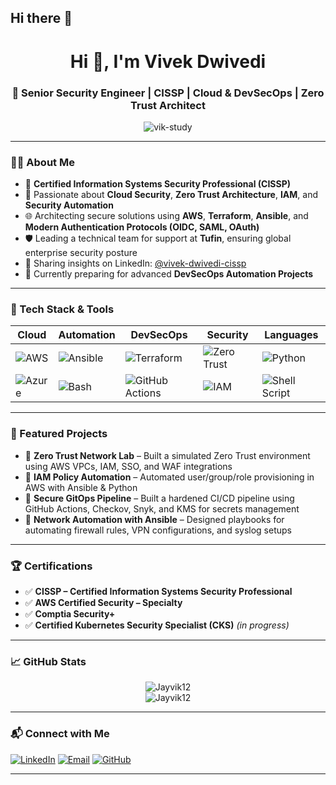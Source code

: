 ## Hi there 👋

<h1 align="center">Hi 👋, I'm Vivek Dwivedi</h1>
<h3 align="center">🚀 Senior Security Engineer | CISSP | Cloud & DevSecOps | Zero Trust Architect</h3>

<p align="center">
  <img src="https://komarev.com/ghpvc/?username=vik-study&label=Profile%20views&color=0e75b6&style=flat" alt="vik-study" />
</p>

---

### 👨‍💼 About Me

- 🔐 **Certified Information Systems Security Professional (CISSP)**
- 🧠 Passionate about **Cloud Security**, **Zero Trust Architecture**, **IAM**, and **Security Automation**
- 🌐 Architecting secure solutions using **AWS**, **Terraform**, **Ansible**, and **Modern Authentication Protocols (OIDC, SAML, OAuth)**
- 🛡️ Leading a technical team for support at **Tufin**, ensuring global enterprise security posture
- 📝 Sharing insights on LinkedIn: [@vivek-dwivedi-cissp](https://www.linkedin.com/in/vivek-dwivedi-cissp/)
- 🎯 Currently preparing for advanced **DevSecOps Automation Projects**

---

### 🧰 Tech Stack & Tools

| Cloud | Automation | DevSecOps | Security | Languages |
|-------|------------|-----------|----------|-----------|
| ![AWS](https://img.shields.io/badge/AWS-%23FF9900.svg?style=flat&logo=amazon-aws&logoColor=white) | ![Ansible](https://img.shields.io/badge/Ansible-%23EE0000.svg?style=flat&logo=ansible&logoColor=white) | ![Terraform](https://img.shields.io/badge/Terraform-%235835CC.svg?style=flat&logo=terraform&logoColor=white) | ![Zero Trust](https://img.shields.io/badge/Zero--Trust-%23007ACC.svg?style=flat) | ![Python](https://img.shields.io/badge/Python-3670A0?style=flat&logo=python&logoColor=ffdd54) |
| ![Azure](https://img.shields.io/badge/Azure-0078D4?style=flat&logo=microsoft-azure&logoColor=white) | ![Bash](https://img.shields.io/badge/Bash-%234EAA25.svg?style=flat&logo=gnu-bash&logoColor=white) | ![GitHub Actions](https://img.shields.io/badge/GitHub--Actions-%232671E5.svg?style=flat&logo=github-actions&logoColor=white) | ![IAM](https://img.shields.io/badge/IAM-%23FF9900.svg?style=flat&logo=amazon-aws&logoColor=white) | ![Shell Script](https://img.shields.io/badge/Shell-%23121011.svg?style=flat&logo=gnu-bash&logoColor=white) |

---

### 🚀 Featured Projects

- 🔸 **Zero Trust Network Lab** – Built a simulated Zero Trust environment using AWS VPCs, IAM, SSO, and WAF integrations
- 🔸 **IAM Policy Automation** – Automated user/group/role provisioning in AWS with Ansible & Python
- 🔸 **Secure GitOps Pipeline** – Built a hardened CI/CD pipeline using GitHub Actions, Checkov, Snyk, and KMS for secrets management
- 🔸 **Network Automation with Ansible** – Designed playbooks for automating firewall rules, VPN configurations, and syslog setups

---

### 🏆 Certifications

- ✅ **CISSP – Certified Information Systems Security Professional**
- ✅ **AWS Certified Security – Specialty**
- ✅ **Comptia Security+**
- ✅ **Certified Kubernetes Security Specialist (CKS)** _(in progress)_

---

### 📈 GitHub Stats

<p align="center">
  <img src="https://github-readme-stats.vercel.app/api?username=Jayvik12&show_icons=true&theme=radical" alt="Jayvik12"/>
  <br>
  <img src="https://github-readme-streak-stats.herokuapp.com/?user=Jayvik12&theme=radical" alt="Jayvik12"/>
</p>

---

### 📬 Connect with Me

[![LinkedIn](https://img.shields.io/badge/LinkedIn-blue?style=for-the-badge&logo=linkedin)](https://www.linkedin.com/in/vivek-dwivedi-cissp/)
[![Email](https://img.shields.io/badge/Gmail-D14836?style=for-the-badge&logo=gmail&logoColor=white)](mailto:vivek.dwivedi0211@gmail.com)
[![GitHub](https://img.shields.io/badge/GitHub-100000?style=for-the-badge&logo=github&logoColor=white)](https://github.com/vik-study)

---

